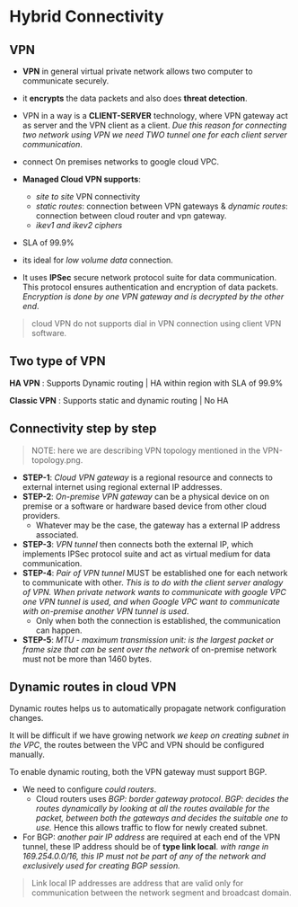 # Hybrid Connectivity

## VPN

- **VPN** in general virtual private network allows two computer to communicate securely.
- it **encrypts** the data packets and also does **threat detection**.
- VPN in a way is a **CLIENT-SERVER** technology, where VPN gateway act as server and the VPN client as a client. *Due this reason for connecting two network using VPN we need TWO tunnel one for each client server communication*.

- connect On premises networks to google cloud VPC.
- **Managed Cloud VPN supports**:
  - *site to site* VPN connectivity
  - *static routes*: connection between VPN gateways & *dynamic routes*: connection between cloud router and vpn gateway.
  - *ikev1 and ikev2 ciphers*
- SLA of 99.9%
- its ideal for *low volume data* connection.
- It uses **IPSec** secure network protocol suite for data communication. This protocol ensures authentication and encryption of data packets. *Encryption is done by one VPN gateway and is decrypted by the other end*.

> cloud VPN do not supports dial in VPN connection using client VPN software.

## Two type of VPN

**HA VPN** : Supports Dynamic routing | HA within region with SLA of 99.9%

**Classic VPN** : Supports static and dynamic routing | No HA

## Connectivity step by step

> NOTE: here we are describing VPN topology mentioned in the VPN-topology.png.

- **STEP-1**: *Cloud VPN gateway* is a regional resource and connects to external internet using regional external IP addresses.
- **STEP-2**: *On-premise VPN gateway* can be a physical device on on premise or a software or hardware based device from other cloud providers.
  - Whatever may be the case, the gateway has a external IP address associated.
- **STEP-3**: *VPN tunnel* then connects both the external IP, which implements IPSec protocol suite and act as virtual medium for data communication.
- **STEP-4**: *Pair of VPN tunnel* MUST be established one for each network to communicate with other. *This is to do with the client server analogy of VPN. When private network wants to communicate with google VPC one VPN tunnel is used, and when Google VPC want to communicate with on-premise another VPN tunnel is used*.
  - Only when both the connection is established, the communication can happen.
- **STEP-5**: *MTU - maximum transmission unit: is the largest packet or frame size that can be sent over the network* of on-premise network must not be more than 1460 bytes.

## Dynamic routes in cloud VPN

Dynamic routes helps us to automatically propagate network configuration changes.

It will be difficult if we have growing network *we keep on creating subnet in the VPC*, the routes between the VPC and VPN should be configured manually.

To enable dynamic routing, both the VPN gateway must support BGP.

- We need to configure *could routers*.
  - Cloud routers uses *BGP: border gateway protocol*. *BGP: decides the routes dynamically by looking at all the routes available for the packet, between both the gateways and decides the suitable one to use.* Hence this allows traffic to flow for newly created subnet.
- For BGP: *another pair IP address* are required at each end of the VPN tunnel, these IP address should be of **type link local**. *with range in 169.254.0.0/16, this IP must not be part of any of the network and exclusively used for creating BGP session.*

> Link local IP addresses are address that are valid only for communication between the network segment and broadcast domain.
